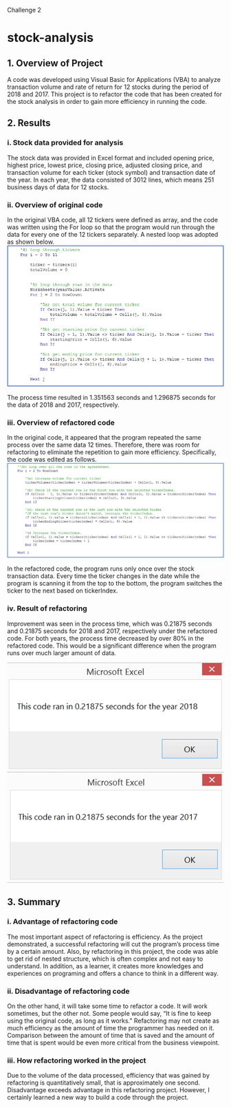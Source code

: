Challenge 2

# stock-analysis
## 1. Overview of Project
A code was developed using Visual Basic for Applications (VBA) to analyze transaction volume and rate of return for 12 stocks during the period of 2018 and 2017. This project is to refactor the code that has been created for the stock analysis in order to gain more efficiency in running the code. 

## 2. Results
### i. Stock data provided for analysis
The stock data was provided in Excel format and included opening price, highest price, lowest price, closing price, adjusted closing price, and transaction volume for each ticker (stock symbol) and transaction date of the year. In each year, the data consisted of 3012 lines, which means 251 business days of data for 12 stocks.

### ii. Overview of original code
In the original VBA code, all 12 tickers were defined as array, and the code was written using the For loop so that the program would run through the data for every one of the 12 tickers separately. A nested loop was adopted as shown below.
![Original_Code](https://github.com/Ryoichi2022/stock-analysis/blob/main/Original%20Code.png)

The process time resulted in 1.351563 seconds and 1.296875 seconds for the data of 2018 and 2017, respectively.

### iii. Overview of refactored code
In the original code, it appeared that the program repeated the same process over the same data 12 times. Therefore, there was room for refactoring to eliminate the repetition to gain more efficiency. Specifically, the code was edited as follows.
![Refactored_Code](https://github.com/Ryoichi2022/stock-analysis/blob/main/Refactored%20Code.png)

In the refactored code, the program runs only once over the stock transaction data. Every time the ticker changes in the date while the program is scanning it from the top to the bottom, the program switches the ticker to the next based on tickerIndex.

### iv. Result of refactoring
Improvement was seen in the process time, which was 0.21875 seconds and 0.21875 seconds for 2018 and 2017, respectively under the refactored code. For both years, the process time decreased by over 80% in the refactored code. This would be a significant difference when the program runs over much larger amount of data.

![Result_2018](https://github.com/Ryoichi2022/stock-analysis/blob/main/VBA_Challenge_2018.PNG)
![Result_2017](https://github.com/Ryoichi2022/stock-analysis/blob/main/VBA_Challenge_2017.PNG)

## 3. Summary
### i. Advantage of refactoring code
The most important aspect of refactoring is efficiency. As the project demonstrated, a successful refactoring will cut the program’s process time by a certain amount. Also, by refactoring in this project, the code was able to get rid of nested structure, which is often complex and not easy to understand. In addition, as a learner, it creates more knowledges and experiences on programing and offers a chance to think in a different way.

### ii. Disadvantage of refactoring code
On the other hand, it will take some time to refactor a code. It will work sometimes, but the other not. Some people would say, “It is fine to keep using the original code, as long as it works.” Refactoring may not create as much efficiency as the amount of time the programmer has needed on it. Comparison between the amount of time that is saved and the amount of time that is spent would be even more critical from the business viewpoint.

### iii. How refactoring worked in the project
Due to the volume of the data processed, efficiency that was gained by refactoring is quantitatively small, that is approximately one second. Disadvantage exceeds advantage in this refactoring project. However, I certainly learned a new way to build a code through the project.

